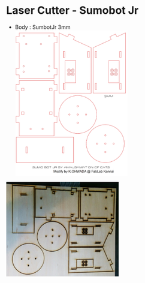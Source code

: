 # Laser Cutter - Sumobot Jr

- Body : SumbotJr 3mm <br/>
<img src="https://github.com/FabLabKannai/SumobotJr/blob/master/docs/sumbotjr-3mm-custom.png" width="300" /> <br/>
<img src="https://github.com/FabLabKannai/SumobotJr/blob/master/docs/laser_cutter_frame.png" width="300" />
